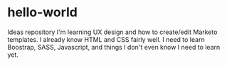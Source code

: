 # hello-world
Ideas repository
I'm learning UX design and how to create/edit Marketo templates. I already know HTML and CSS fairly well. I need to learn Boostrap, SASS, Javascript, and things I don't even know I need to learn yet.
